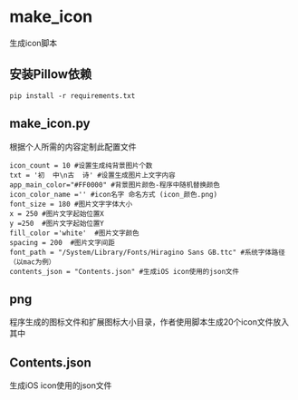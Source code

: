 # make_icon
生成icon脚本

## 安装Pillow依赖
```
pip install -r requirements.txt
```

## make_icon.py 

根据个人所需的内容定制此配置文件
```
icon_count = 10 #设置生成纯背景图片个数
txt = '初  中\n古  诗' #设置生成图片上文字内容
app_main_color="#FF0000" #背景图片颜色-程序中随机替换颜色
icon_color_name ='' #icon名字 命名方式 (icon_颜色.png)
font_size = 180 #图片文字字体大小
x = 250 #图片文字起始位置X
y =250  #图片文字起始位置Y
fill_color ='white'  #图片文字颜色
spacing = 200  #图片文字间距
font_path = "/System/Library/Fonts/Hiragino Sans GB.ttc" #系统字体路径（以mac为例）
contents_json = "Contents.json" #生成iOS icon使用的json文件
```

## png
程序生成的图标文件和扩展图标大小目录，作者使用脚本生成20个icon文件放入其中


## Contents.json

生成iOS icon使用的json文件
